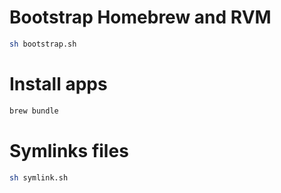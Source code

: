 # Bootstrap Homebrew and RVM
``` bash
sh bootstrap.sh
```

# Install apps
``` bash
brew bundle
```

# Symlinks files
``` bash
sh symlink.sh
```
